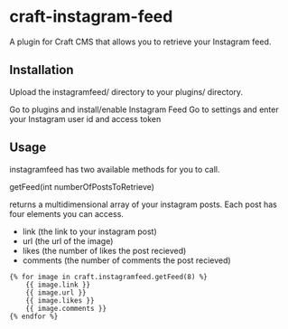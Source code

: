 # craft-instagram-feed
A plugin for Craft CMS that allows you to retrieve your Instagram feed.

## Installation
Upload the instagramfeed/ directory to your plugins/ directory.

Go to plugins and install/enable Instagram Feed
Go to settings and enter your Instagram user id and access token


## Usage
instagramfeed has two available methods for you to call.

getFeed(int numberOfPostsToRetrieve)

returns a multidimensional array of your instagram posts. Each post has four elements you can access.
- link (the link to your instagram post)
- url (the url of the image)
- likes (the number of likes the post recieved)
- comments (the number of comments the post recieved)
```
{% for image in craft.instagramfeed.getFeed(8) %}
    {{ image.link }}
    {{ image.url }}
    {{ image.likes }}
    {{ image.comments }}
{% endfor %}
```
